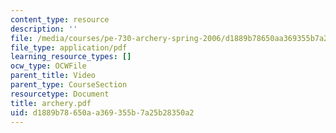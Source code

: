 ```yaml
---
content_type: resource
description: ''
file: /media/courses/pe-730-archery-spring-2006/d1889b78650aa369355b7a25b28350a2_archery.pdf
file_type: application/pdf
learning_resource_types: []
ocw_type: OCWFile
parent_title: Video
parent_type: CourseSection
resourcetype: Document
title: archery.pdf
uid: d1889b78-650a-a369-355b-7a25b28350a2
---
```

